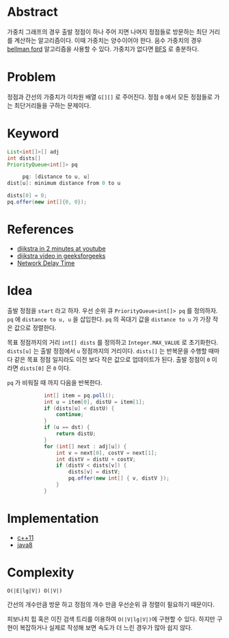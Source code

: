 # Abstract

가중치 그래프의 경우 출발 정점이 하나 주어 지면 나머지 정점들로 방문하는 최단
거리를 계산하는 알고리즘이다. 이때 가중치는 양수이어야 한다. 음수 가중치의 경우
[bellman ford](/fundamentals/graph/bellmanford/README.md) 알고리즘을 사용할 수
있다. 가중치가 없다면 [BFS](/fundamentals/graph/bfs/README.md) 로 충분하다.

# Problem

정점과 간선의 가중치가 이차원 배열 `G[][]` 로 주어진다. 정점 `0` 에서 모든
정점들로 가는 최단거리들을 구하는 문제이다.

# Keyword

```java
List<int[]>[] adj
int dists[]
PriorityQueue<int[]> pq

     pq: [distance to u, u]
dist[u]: minimum distance from 0 to u

dists[0] = 0;
pq.offer(new int[]{0, 0});
```

# References

* [dijkstra in 2 minutes at youtube](https://www.youtube.com/watch?v=_lHSawdgXpI)
* [dijkstra video in geeksforgeeks](https://www.youtube.com/embed/gdmfOwyQlcI)
* [Network Delay Time](/leetcode/NetworkDelayTime/)

# Idea

출발 정점을 `start` 라고 하자. 우선 순위 큐 `PriorityQueue<int[]> pq` 를
정의하자. `pq` 에 `distance to u, u` 을 삽입한다. `pq` 의 꼭대기 값을 
`distance to u` 가 가장 작은 값으로 정렬한다.  

목표 정점까지의 거리 `int[] dists` 를 정의하고 `Integer.MAX_VALUE` 로
초기화한다. `dists[u]` 는 출발 정점에서 `u` 정점까지의 거리이다.
`dists[]` 는 반복문을 수행할 때마다 같은 목표 정점 일지라도 이전 보다 작은
값으로 업데이트가 된다. 출발 정점이 `0` 이라면 `dists[0]` 은 `0` 이다.

`pq` 가 비워질 때 까지 다음을 반복한다.

```java
            int[] item = pq.poll();
            int u = item[0], distU = item[1];
            if (dists[u] < distU) {
                continue;
            }
            if (u == dst) {
                return distU;
            }
            for (int[] next : adj[u]) {
                int v = next[0], costV = next[1];
                int distV = distU + costV;
                if (distV < dists[v]) {
                    dists[v] = distV;
                    pq.offer(new int[] { v, distV });
                }
            }
```

# Implementation

* [c++11](a.cpp)
* [java8](MainApp.java)

# Complexity

```
O(|E|lg|V|) O(|V|)
```

간선의 개수만큼 방문 하고 정점의 개수 만큼 우선순위 큐 정렬이 필요하기 때문이다.

피보나치 힙 혹은 이진 검색 트리를 이용하여 `O(|V|lg|V|)`에 구현할 수 있다.
하지만 구현이 복잡하거나 실제로 작성해 보면 속도가 더 느린 경우가 많아 쉽지
않다.
